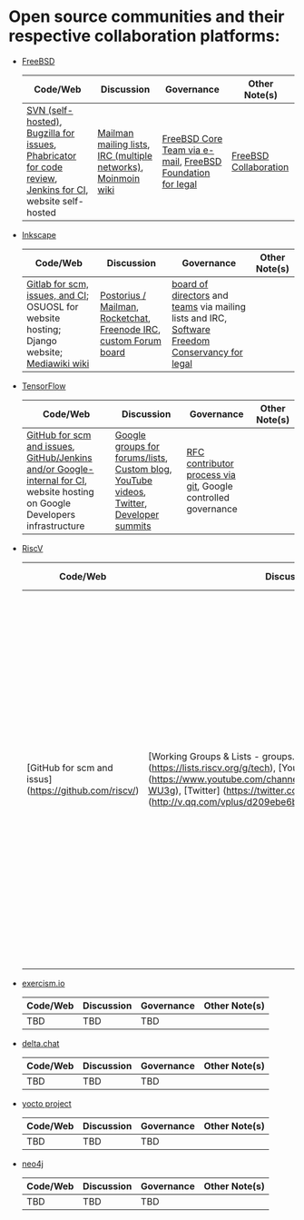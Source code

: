 # Open source communities and their respective collaboration platforms:
- [FreeBSD](https://www.freebsd.org/)

  Code/Web | Discussion | Governance | Other Note(s)
  -------- | ---------- | ---------- | -------------
  [SVN (self-hosted)](https://svn.FreeBSD.org), [Bugzilla for issues](https://bugs.freebsd.org/bugzilla/), [Phabricator for code review](https://reviews.freebsd.org), [Jenkins for CI](https://ci.freebsd.org), website self-hosted | [Mailman mailing lists](https://lists.freebsd.org/mailman/listinfo), [IRC (multiple networks)](https://wiki.freebsd.org/IRC/Channels), [Moinmoin wiki](https://wiki.freebsd.org) | [FreeBSD Core Team via e-mail](https://en.wikipedia.org/wiki/FreeBSD#Governance_structure), [FreeBSD Foundation for legal](https://www.freebsdfoundation.org) | [FreeBSD Collaboration](https://www.freebsd.org/doc/en_US.ISO8859-1/articles/building-products/freebsd-collaboration.html)

- [Inkscape](https://www.inkscape.org/)

  Code/Web | Discussion | Governance | Other Note(s)
  -------- | ---------- | ---------- | -------------
  [Gitlab for scm, issues, and CI](https://gitlab.com/inkscape/inkscape); OSUOSL for website hosting; Django website; [Mediawiki wiki](https://wiki.inkscape.org/wiki/index.php/) | [Postorius / Mailman](https://lists.inkscape.org/postorius/lists/), [Rocketchat](https://inkscape.org/community/), [Freenode IRC](https://inkscape.org/develop/getting-started/), [custom Forum board](https://inkscape.org/forums/) | [board of directors](https://inkscape.org/*board/) and [teams](https://inkscape.org/user/teams/) via mailing lists and IRC, [Software Freedom Conservancy for legal](https://inkscape.org/*board/) | 
  
- [TensorFlow](https://www.tensorflow.org/)

  Code/Web | Discussion | Governance | Other Note(s)
  -------- | ---------- | ---------- | -------------
  [GitHub for scm and issues](https://github.com/tensorflow), [GitHub/Jenkins and/or Google-internal for CI](https://github.com/tensorflow/tensorflow/tree/master/tensorflow/tools/ci_build), website hosting on Google Developers infrastructure      | [Google groups for forums/lists](https://www.tensorflow.org/community/forums), [Custom blog](https://blog.tensorflow.org), [YouTube videos](https://www.youtube.com/tensorflow), [Twitter](https://twitter.com/tensorflow), [Developer summits](https://www.tensorflow.org/dev-summit)        | [RFC contributor process via git](https://www.tensorflow.org/community/contribute/rfc_process), Google controlled governance        | 
  
- [RiscV](https://riscv.org/)

  Code/Web | Discussion | Governance | Other Note(s)
  -------- | ---------- | ---------- | -------------
  [GitHub for scm and issus] (https://github.com/riscv/)   | [Working Groups & Lists - groups.io] (https://lists.riscv.org/g/tech), [YouTube videos] (https://www.youtube.com/channel/UC5gLmcFuvdGbajs4VL-WU3g), [Twitter] (https://twitter.com/risc_v), [qq messenger] (http://v.qq.com/vplus/d209ebe6bde6ab40d5b0b89a1ce27006)       | [RISC-V is an open source organization guided and run by RISC-V International members. The leadership of the organization is through elected and delegated individuals serving on the RISC-V Board of Directors and the RISC-V Technical Steering Committee (TSC).], [Several admin staff sourced through an arrangement with LF]        | 
  
- [exercism.io](https://exercism.io/)

  Code/Web | Discussion | Governance | Other Note(s)
  -------- | ---------- | ---------- | -------------
  TBD      | TBD        | TBD        | 
  
- [delta.chat](https://delta.chat/)

  Code/Web | Discussion | Governance | Other Note(s)
  -------- | ---------- | ---------- | -------------
  TBD      | TBD        | TBD        | 
  
- [yocto project](https://www.yoctoproject.org/)

  Code/Web | Discussion | Governance | Other Note(s)
  -------- | ---------- | ---------- | -------------
  TBD      | TBD        | TBD        | 
  
- [neo4j](https://community.neo4j.com/)

  Code/Web | Discussion | Governance | Other Note(s)
  -------- | ---------- | ---------- | -------------
  TBD      | TBD        | TBD        | 
  
